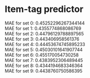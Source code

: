 # Item-tag predictor

MAE for set 0: 0.45252296267344144\
MAE for set 1: 0.4355774868086769\
MAE for set 2: 0.44796129788897565\
MAE for set 3: 0.443406958561376\
MAE for set 4: 0.44453674745895233\
MAE for set 5: 0.45030101641907744\
MAE for set 6: 0.455170054730258\
MAE for set 7: 0.4383952306489445\
MAE for set 8: 0.4344194683346364\
MAE for set 9: 0.4438760750586395
